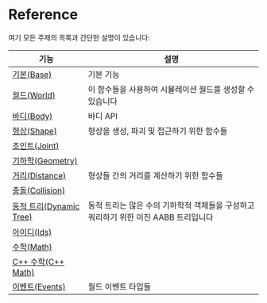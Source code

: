 # Reference

여기 모든 주제의 목록과 간단한 설명이 있습니다:



| 기능                                     | 설명                                                |
| -------------------------------------- | ------------------------------------------------- |
| [기본(Base)](base/)                      | 기본 기능                                             |
| [월드(World)](world.md)                  | 이 함수들을 사용하여 시뮬레이션 월드를 생성할 수 있습니다                  |
| [바디(Body)](body.md)                    | 바디 API                                            |
| [형상(Shape)](shape.md)                  | 형상을 생성, 파괴 및 접근하기 위한 함수들                          |
| [조인트(Joint)](joint.md)                 |                                                   |
| [기하학(Geometry)](geometry.md)           |                                                   |
| [거리(Distance)](distance.md)            | 형상들 간의 거리를 계산하기 위한 함수들                            |
| [충돌(Collision)](collision.md)          |                                                   |
| [동적 트리(Dynamic Tree)](dynamic-tree.md) | 동적 트리는 많은 수의 기하학적 객체들을 구성하고 쿼리하기 위한 이진 AABB 트리입니다 |
| [아이디(Ids)](ids.md)                     |                                                   |
| [수학(Math)](math.md)                    |                                                   |
| [C++ 수학(C++ Math)](c++-c++-math.md)    |                                                   |
| [이벤트(Events)](events.md)               | 월드 이벤트 타입들                                        |


